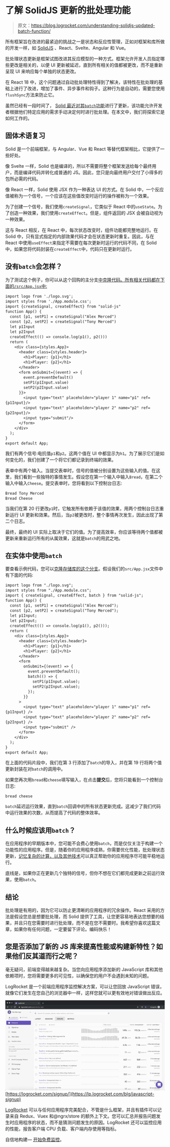 # 了解 SolidJS 更新的批处理功能

> 原文：<https://blog.logrocket.com/understanding-solidjs-updated-batch-function/>

所有框架旨在改进的最紧迫的挑战之一是状态和反应性管理，正如对框架和库所做的开发一样，如 [SolidJS](https://www.solidjs.com) 、React、Svelte、Angular 和 Vue。

批处理状态更新是框架试图改进其反应模型的一种方式。框架允许开发人员指定哪些更改是相关的，以便 UI 更新被延迟，直到所有相关的值都被更改，而不是重新呈现 UI 来响应每个单独的状态更改。

在 React 18 中，这个问题通过自动批处理特性得到了解决，该特性在批处理的基础上进行了改进，增加了事件、异步事件和钩子。这种行为是自动的，需要您使用`flushSync`方法来防止它。

虽然已经有一段时间了， [Solid 最近对其`batch`功能](https://www.solidjs.com/docs/latest#batch)进行了更新，该功能允许开发者根据他们特定应用的需求手动决定何时进行批处理。在本文中，我们将探索它是如何工作的。

## 固体术语复习

Solid 是一个前端框架，与 Angular、Vue 和 React 等替代框架相比，它提供了一些好处。

像 Svelte 一样，Solid 也是编译的，所以不需要将整个框架发送给每个最终用户，而是编译代码并转化成普通的 JS。因此，您只是向最终用户交付了小得多的包所必需的代码。

像 React 一样，Solid 使用 JSX 作为一种表达 UI 的方式。在 Solid 中，一个反应值被称为一个信号，一个应该在这些值改变时运行的操作被称为一个效果。

为了创建一个信号，我们使用`createSignal`，它类似于 React 中的`useState`。为了创造一种效果，我们使用`createEffect`。但是，组件返回的 JSX 会被自动视为一种效果。

这与 React 相反，在 React 中，每次状态改变时，组件功能都完整地运行。在 Solid 中，只有显式指定的内部效果代码才会在状态更新时重复。因此，与在 React 中使用`useEffect`来指定不需要在每次更新时运行的代码不同，在 Solid 中，如果您将代码封装在`createEffect`中，代码只在更新时运行。

## 没有`batch`会怎样？

为了测试这个例子，你可以从这个回购的主分支[中克隆代码。所有相关代码都在下面的`/src/App.jsx`中:](https://github.com/AlexMercedCoder/solidjs-batch-example)

```
import logo from './logo.svg';
import styles from './App.module.css';
import {createSignal, createEffect} from "solid-js"
function App() {
  const [p1, setP1] = createSignal("Alex Merced")
  const [p2, setP2] = createSignal("Tony Merced")
  let p1Input
  let p2Input
  createEffect(() => console.log(p1(), p2()))
  return (
    <div class={styles.App}>
      <header class={styles.header}>
        <h1>Player: {p1}</h1>
        <h1>Player: {p2}</h1>
      </header>
      <form onSubmit={(event) => {
        event.preventDefault()
        setP1(p1Input.value)
        setP2(p2Input.value)
      }}>
        <input type="text" placeholder="player 1" name="p1" ref={p1Input}/>
        <input type="text" placeholder="player 2" name="p2" ref={p2Input}/>
        <input type="submit"/>
      </form>
    </div>
  );
}
export default App;

```

我们有两个信号:电抗值`p1`和`p2`。这两个值在 UI 中都显示为`h1`。为了展示它们是如何变化的，我们创建了一个将它们都记录到终端的效果。

表单中有两个输入。当提交表单时，信号的值被分别设置为这些输入的值。在这里，我们看到一些独特的事情发生。假设您在第一个输入中输入`Bread`，在第二个输入中输入`Cheese`。提交表单时，您将看到以下控制台日志:

```
Bread Tony Merced
Bread Cheese

```

当我们在第 20 行更改`p1`时，它触发所有依赖于该值的效果，用两个控制台日志重新运行 UI 更新和效果。然后，当`p2`被更改时，整个事情再次发生，因此出现了第二个日志。

最终，最终的 UI 实际上取决于它们的值。为了提高效率，你应该等待两个值都被更新来重新运行所有的从属效果，这就是`batch`的用武之地。

## 在实体中使用`batch`

要查看示例代码，您可以[克隆存储库的这个分支](https://github.com/AlexMercedCoder/solidjs-batch-example/tree/batch)。假设我们的`src/App.jsx`文件中有下面的代码:

```
import logo from "./logo.svg";
import styles from "./App.module.css";
import { createSignal, createEffect, batch } from "solid-js";
function App() {
  const [p1, setP1] = createSignal("Alex Merced");
  const [p2, setP2] = createSignal("Tony Merced");
  let p1Input;
  let p2Input;
  createEffect(() => console.log(p1(), p2()));
  return (
    <div class={styles.App}>
      <header class={styles.header}>
        <h1>Player: {p1}</h1>
        <h1>Player: {p2}</h1>
      </header>
      <form
        onSubmit={(event) => {
          event.preventDefault();
          batch(() => {
            setP1(p1Input.value);
            setP2(p2Input.value);
          });
        }}
      >
        <input type="text" placeholder="player 1" name="p1" ref={p1Input} />
        <input type="text" placeholder="player 2" name="p2" ref={p2Input} />
        <input type="submit" />
      </form>
    </div>
  );
}
export default App;

```

在上面的代码片段中，我们在第 3 行添加了`batch`的导入，并在第 19 行将两个值更新封装在对`batch`的调用中。

如果您再次用`bread`和`cheese`填写输入，在点击**提交**后，您将只能看到一个控制台日志:

```
bread cheese

```

`batch`延迟运行效果，直到`batch`回调中的所有状态更新完成。这减少了我们代码中运行效果的次数，从而提高了代码的整体效率。

## 什么时候应该用`batch`？

在应用程序的早期版本中，您可能不会费心使用`batch`，而是仅仅关注于构建一个功能性的应用程序。但是，随着你的应用程序成熟，你需要优化性能，批处理状态更新，[记忆复杂的计算，以及其他技术](https://blog.logrocket.com/react-re-reselect-better-memoization-cache-management/)可以真正帮助你的应用程序尽可能平稳地运行。

底线是，如果你正在更新几个独特的信号，但你不想在它们都完成更新之前运行效果，使用`batch`。

## 结论

批处理是有用的，因为它可以防止更清晰的应用程序的冗余操作。React 采用的方法是假设您总是想要批处理，而 Solid 提供了工具，让您更容易地表达您想要的结果，并且只在您需要时进行批处理，而不是在您不需要时。我希望你喜欢这篇文章，如果你有任何问题，一定要留下评论。编码快乐！

## 您是否添加了新的 JS 库来提高性能或构建新特性？如果他们反其道而行之呢？

毫无疑问，前端变得越来越复杂。当您向应用程序添加新的 JavaScript 库和其他依赖项时，您将需要更多的可见性，以确保您的用户不会遇到未知的问题。

LogRocket 是一个前端应用程序监控解决方案，可以让您回放 JavaScript 错误，就像它们发生在您自己的浏览器中一样，这样您就可以更有效地对错误做出反应。

[![LogRocket Dashboard Free Trial Banner](img/e8a0ab42befa3b3b1ae08c1439527dc6.png)](https://lp.logrocket.com/blg/javascript-signup)[https://logrocket.com/signup/](https://lp.logrocket.com/blg/javascript-signup)

[LogRocket](https://lp.logrocket.com/blg/javascript-signup) 可以与任何应用程序完美配合，不管是什么框架，并且有插件可以记录来自 Redux、Vuex 和@ngrx/store 的额外上下文。您可以汇总并报告问题发生时应用程序的状态，而不是猜测问题发生的原因。LogRocket 还可以监控应用的性能，报告客户端 CPU 负载、客户端内存使用等指标。

自信地构建— [开始免费监控](https://lp.logrocket.com/blg/javascript-signup)。